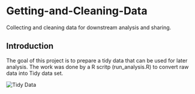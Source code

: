 # Getting-and-Cleaning-Data
Collecting and cleaning data for downstream analysis and sharing.
## Introduction
The goal of this project is to prepare a tidy data that can be used for later analysis. 
The work was done by a R scritp (run_analysis.R) to convert raw data into Tidy data set.

![Tidy Data](https://cloud.githubusercontent.com/assets/6483001/7684670/3141045e-fd88-11e4-9b0c-5a9232842fc3.PNG)

